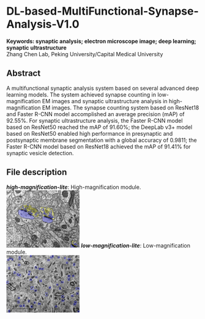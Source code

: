 # DL-based-MultiFunctional-Synapse-Analysis-V1.0
**Keywords: synaptic analysis; electron microscope image; deep learning; synaptic ultrastructure** <br>
Zhang Chen Lab, Peking University/Capital Medical University

## Abstract
 A multifunctional synaptic analysis system based on several advanced deep learning models. The system achieved synapse counting in low-magnification EM images and synaptic ultrastructure analysis in high-magnification EM images. The synapse counting system based on ResNet18 and Faster R-CNN model accomplished an average precision (mAP) of 92.55%. For synaptic ultrastructure analysis, the Faster R-CNN model based on ResNet50 reached the mAP of 91.60%; the DeepLab v3+ model based on ResNet50 enabled high performance in presynaptic and postsynaptic membrane segmentation with a global accuracy of 0.9811; the Faster R-CNN model based on ResNet18 achieved the mAP of 91.41% for synaptic vesicle detection. 
 
 ## File description
 ***high-magnification-lite***: High-magnification module.  <br>
 <img src="high-magnification-lite/EM images_ResultsVisual/5-rescale.tif" height="150px" width="auto"/> 
 ***low-magnification-lite***: Low-magnification module.  <br>
 <img src="low-magnification-lite/EM images_AutoDetect/test_0124_AutoDetect-rescale.tif" height="150px" width="auto"/> 
